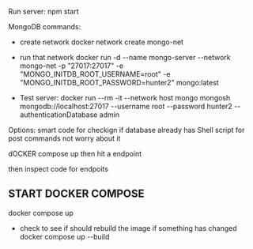 Run server:
npm start


MongoDB commands:

* create network
docker network create mongo-net

* run that network
docker run -d --name mongo-server --network mongo-net -p "27017:27017" -e "MONGO_INITDB_ROOT_USERNAME=root" -e "MONGO_INITDB_ROOT_PASSWORD=hunter2" mongo:latest

* Test server:
docker run --rm -it --network host mongo mongosh mongodb://localhost:27017 --username root --password hunter2 --authenticationDatabase admin

Options:
smart code for checkign if database already has
Shell script for post commands
not worry about it



dOCKER compose up
then hit a endpoint

then inspect code for endpoits

## START DOCKER COMPOSE

docker compose up

* check to see if should rebuild the image if something has changed
docker compose up --build 